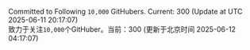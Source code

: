 Committed to Following `10,000` GitHubers. Current: <!-- FOLLOWING_COUNT -->300<!-- FOLLOWING_COUNT --> (Update at UTC <!-- LAST_UPDATED -->2025-06-11 20:17:07<!-- LAST_UPDATED -->)<br>
致力于关注`10,000`个GitHuber。当前：<!-- FOLLOWING_COUNT -->300<!-- FOLLOWING_COUNT --> (更新于北京时间 <!-- LAST_UPDATED_CST -->2025-06-12 04:17:07<!-- LAST_UPDATED_CST -->)
